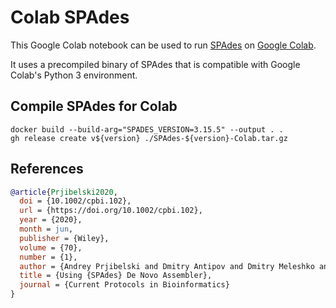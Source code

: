 # Colab SPAdes

This Google Colab notebook can be used to run
[SPAdes](https://github.com/ablab/spades) on [Google
Colab](https://colab.research.google.com/).

<!-- Motivation -->
<!-- Other contributors -->

It uses a precompiled binary of SPAdes that is compatible with Google
Colab's Python 3 environment.

## Compile SPAdes for Colab

```
docker build --build-arg="SPADES_VERSION=3.15.5" --output . .
gh release create v${version} ./SPAdes-${version}-Colab.tar.gz
```

## References

```bibtex
@article{Prjibelski2020,
  doi = {10.1002/cpbi.102},
  url = {https://doi.org/10.1002/cpbi.102},
  year = {2020},
  month = jun,
  publisher = {Wiley},
  volume = {70},
  number = {1},
  author = {Andrey Prjibelski and Dmitry Antipov and Dmitry Meleshko and Alla Lapidus and Anton Korobeynikov},
  title = {Using {SPAdes} De Novo Assembler},
  journal = {Current Protocols in Bioinformatics}
}
```
